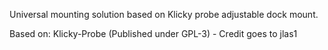 Universal mounting solution based on Klicky probe adjustable dock mount.  
  
Based on: Klicky-Probe (Published under GPL-3) - Credit goes to jlas1